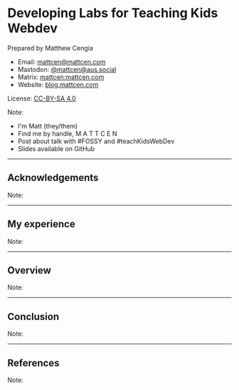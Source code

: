 # Developing Labs for Teaching Kids Webdev

Prepared by Matthew Cengia

- Email: mattcen@mattcen.com
- Mastodon: [@mattcen@aus.social](https://aus.social/@mattcen)
- Matrix: [mattcen:mattcen.com](https://matrix.to/#/@mattcen:mattcen.com)
- Website: [blog.mattcen.com](https://blog.mattcen.com)

License: [CC-BY-SA 4.0](https://creativecommons.org/licenses/by-sa/4.0/)

Note:

- I'm Matt (they/them)
- Find me by handle, M A T T C E N
- Post about talk with #FOSSY and #teachKidsWebDev
- Slides available on GitHub

---

## Acknowledgements

Note:

---

## My experience

Note:

---

## Overview

Note:

---

## Conclusion

Note:

---

## References

Note:
